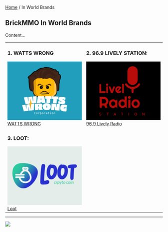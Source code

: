 <style>@import url("//readme.codeadam.ca/readme.css");</style>

[Home](/) / In World Brands

## BrickMMO In World Brands

Content...

<table style="width:100%;">
<tr>
<td width="50%">

<h3>1. WATTS WRONG</h3>
<img src="watts/Watts Wrong-Logo-.jpg" width="500" >
<br>
<a href="/lively">WATTS WRONG</a>


</td>
<td width="50%">

<h3>2. 96.9 LIVELY STATION:</h3>
<img src="Lively Radio Station-Logo-.jpg" width="500">
<br>
<a href="/lively">96.9 Lively Radio</a>

</td>
</tr>
<tr>
<td>

<h3>3. LOOT:</h3>
<img src="Loot-Logo-.jpg" width="500">
<br>
<a href="/loot">Loot</a>

  
</td>
</tr>
</table>

---

<a href="https://brickmmo.com">
<img src="https://brickmmo.com/images/brickmmo-logo-horizontal.jpg" width="100">
</a>
